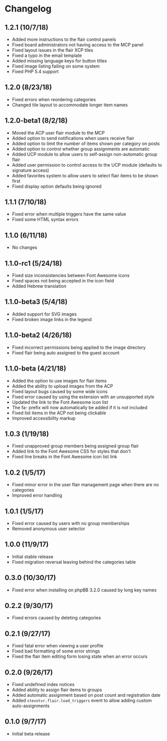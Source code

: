 # Changelog

## 1.2.1 (10/7/18)

* Added more instructions to the flair control panels
* Fixed board administrators not having access to the MCP panel
* Fixed layout issues in the flair XCP tiles
* Fixed a typo in the email template
* Added missing language keys for button titles
* Fixed image listing failing on some system
* Fixed PHP 5.4 support

## 1.2.0 (8/23/18)

* Fixed errors when reordering categories
* Changed tile layout to accommodate longer item names

## 1.2.0-beta1 (8/2/18)

* Moved the ACP user flair module to the MCP
* Added option to send notifications when users receive flair
* Added option to limit the number of items shown per category on posts
* Added option to control whether group assignments are automatic
* Added UCP module to allow users to self-assign non-automatic group flair
* Added user permission to control access to the UCP module (defaults to signature access)
* Added favorites system to allow users to select flair items to be shown first
* Fixed display option defaults being ignored

## 1.1.1 (7/10/18)

* Fixed error when multiple triggers have the same value
* Fixed some HTML syntax errors

## 1.1.0 (6/11/18)

* No changes

## 1.1.0-rc1 (5/24/18)

* Fixed size inconsistencies between Font Awesome icons
* Fixed spaces not being accepted in the icon field
* Added Hebrew translation

## 1.1.0-beta3 (5/4/18)

* Added support for SVG images
* Fixed broken image links in the legend

## 1.1.0-beta2 (4/26/18)

* Fixed incorrect permissions being applied to the image directory
* Fixed flair being auto assigned to the guest account

## 1.1.0-beta (4/21/18)

* Added the option to use images for flair items
* Added the ability to upload images from the ACP
* Fixed layout bugs caused by some wide icons
* Fixed error caused by using the extension with an unsupported style
* Updated the link to the Font Awesome icon list
* The fa- prefix will now automatically be added if it is not included
* Fixed list items in the ACP not being clickable
* Improved accessibility markup

## 1.0.3 (1/19/18)

* Fixed unapproved group members being assigned group flair
* Added link to the Font Awesome CSS for styles that don't
* Fixed line breaks in the Font Awesome icon list link

## 1.0.2 (1/5/17)

* Fixed minor error in the user flair management page when there are no categories
* Improved error handling

## 1.0.1 (1/5/17)

* Fixed error caused by users with no group memberships
* Removed anonymous user selector

## 1.0.0 (11/9/17)

* Initial stable release
* Fixed migration reversal leaving behind the categories table

## 0.3.0 (10/30/17)

* Fixed error when installing on phpBB 3.2.0 caused by long key names

## 0.2.2 (9/30/17)

* Fixed errors caused by deleting categories

## 0.2.1 (9/27/17)

* Fixed fatal error when viewing a user profile
* Fixed bad formatting of some error strings
* Fixed the flair item editing form losing state when an error occurs

## 0.2.0 (9/26/17)

* Fixed undefined index notices
* Added ability to assign flair items to groups
* Added automatic assignment based on post count and registration date
* Added `stevotvr.flair.load_triggers` event to allow adding custom auto-assignments

## 0.1.0 (9/7/17)

* Initial beta release
